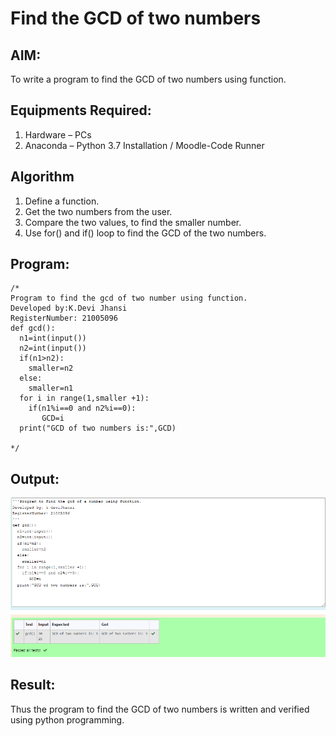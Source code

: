 # Find the GCD of two numbers

## AIM:
To write a program to find the GCD of two numbers using function.

## Equipments Required:
1. Hardware – PCs
2. Anaconda – Python 3.7 Installation / Moodle-Code Runner

## Algorithm
1. Define a function.
2. Get the two numbers from the user.
3. Compare the two values, to find the smaller number.
4. Use for() and if() loop to find the GCD of the two numbers.

## Program:
```
/*
Program to find the gcd of two number using function.
Developed by:K.Devi Jhansi 
RegisterNumber: 21005096
def gcd():
  n1=int(input())
  n2=int(input())
  if(n1>n2):
    smaller=n2
  else:
    smaller=n1
  for i in range(1,smaller +1):
    if(n1%i==0 and n2%i==0):
       GCD=i
  print("GCD of two numbers is:",GCD)

*/
```

## Output:
![output](https://github.com/jhansi21005096/GCD-of-two-numbers/blob/main/gcdouput.png?raw=true)


## Result:
Thus the program to find the GCD of two numbers is written and verified using python programming.
